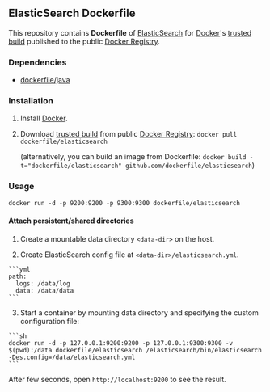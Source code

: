## ElasticSearch Dockerfile


This repository contains **Dockerfile** of [ElasticSearch](http://www.elasticsearch.org/) for [Docker](https://www.docker.io/)'s [trusted build](https://index.docker.io/u/dockerfile/elasticsearch/) published to the public [Docker Registry](https://index.docker.io/).


### Dependencies

* [dockerfile/java](http://dockerfile.github.io/#/java)


### Installation

1. Install [Docker](https://www.docker.io/).

2. Download [trusted build](https://index.docker.io/u/dockerfile/elasticsearch/) from public [Docker Registry](https://index.docker.io/): `docker pull dockerfile/elasticsearch`

   (alternatively, you can build an image from Dockerfile: `docker build -t="dockerfile/elasticsearch" github.com/dockerfile/elasticsearch`)


### Usage

    docker run -d -p 9200:9200 -p 9300:9300 dockerfile/elasticsearch

#### Attach persistent/shared directories

  1. Create a mountable data directory `<data-dir>` on the host.

  2. Create ElasticSearch config file at `<data-dir>/elasticsearch.yml`.

    ```yml
    path:
      logs: /data/log
      data: /data/data
    ```

  3. Start a container by mounting data directory and specifying the custom configuration file:

    ```sh
    docker run -d -p 127.0.0.1:9200:9200 -p 127.0.0.1:9300:9300 -v $(pwd):/data dockerfile/elasticsearch /elasticsearch/bin/elasticsearch -Des.config=/data/elasticsearch.yml
    ```

After few seconds, open `http://localhost:9200` to see the result.
